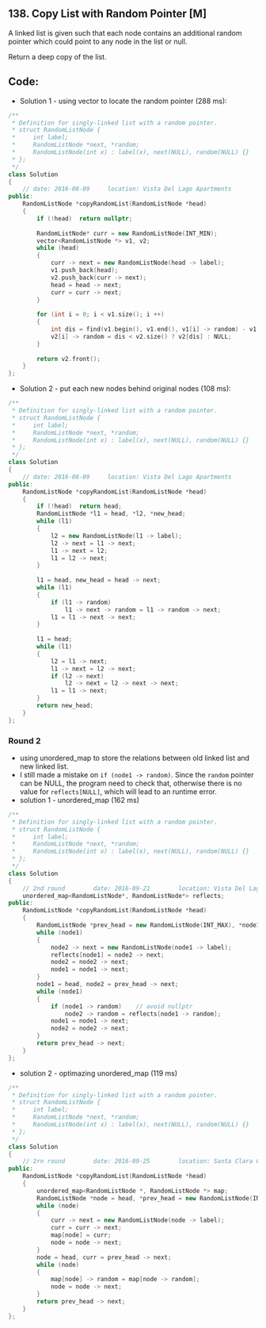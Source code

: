 ## 138. Copy List with Random Pointer [M]
A linked list is given such that each node contains an additional random pointer which could point to any node in the list or null.

Return a deep copy of the list.

## Code:
- Solution 1 - using vector to locate the random pointer (288 ms):
```c++
/**
 * Definition for singly-linked list with a random pointer.
 * struct RandomListNode {
 *     int label;
 *     RandomListNode *next, *random;
 *     RandomListNode(int x) : label(x), next(NULL), random(NULL) {}
 * };
 */
class Solution 
{
    // date: 2016-08-09     location: Vista Del Lago Apartments
public:
    RandomListNode *copyRandomList(RandomListNode *head) 
    {
        if (!head)  return nullptr;
        
        RandomListNode* curr = new RandomListNode(INT_MIN);
        vector<RandomListNode *> v1, v2;
        while (head)
        {
            curr -> next = new RandomListNode(head -> label);
            v1.push_back(head);
            v2.push_back(curr -> next);
            head = head -> next;
            curr = curr -> next;
        }
        
        for (int i = 0; i < v1.size(); i ++)
        {
            int dis = find(v1.begin(), v1.end(), v1[i] -> random) - v1.begin();
            v2[i] -> random = dis < v2.size() ? v2[dis] : NULL;
        }
        
        return v2.front();
    }
};
```

- Solution 2 - put each new nodes behind original nodes (108 ms):
```c++
/**
 * Definition for singly-linked list with a random pointer.
 * struct RandomListNode {
 *     int label;
 *     RandomListNode *next, *random;
 *     RandomListNode(int x) : label(x), next(NULL), random(NULL) {}
 * };
 */
class Solution 
{
    // date: 2016-08-09     location: Vista Del Lago Apartments
public:
    RandomListNode *copyRandomList(RandomListNode *head) 
    {
        if (!head)  return head;
        RandomListNode *l1 = head, *l2, *new_head;
        while (l1)
        {
            l2 = new RandomListNode(l1 -> label);
            l2 -> next = l1 -> next;
            l1 -> next = l2;
            l1 = l2 -> next;
        }
         
        l1 = head, new_head = head -> next;
        while (l1)
        {
            if (l1 -> random)
                l1 -> next -> random = l1 -> random -> next;
            l1 = l1 -> next -> next;
        }
        
        l1 = head;
        while (l1)
        {
            l2 = l1 -> next;
            l1 -> next = l2 -> next;
            if (l2 -> next)
                l2 -> next = l2 -> next -> next;
            l1 = l1 -> next;
        }
        return new_head;
    }
};
```

### Round 2
- using unordered_map to store the relations between old linked list and new linked list.
- I still made a mistake on `if (node1 -> random)`. Since the `random` pointer can be NULL, the program need to check that, otherwise there is no value for `reflects[NULL]`, which will lead to an runtime error.
- solution 1 - unordered_map (162 ms)
```c++
/**
 * Definition for singly-linked list with a random pointer.
 * struct RandomListNode {
 *     int label;
 *     RandomListNode *next, *random;
 *     RandomListNode(int x) : label(x), next(NULL), random(NULL) {}
 * };
 */
class Solution 
{
    // 2nd round        date: 2016-09-21        location: Vista Del Lago III Apartments
    unordered_map<RandomListNode*, RandomListNode*> reflects;
public:
    RandomListNode *copyRandomList(RandomListNode *head) 
    {
        RandomListNode *prev_head = new RandomListNode(INT_MAX), *node1 = head, *node2 = prev_head;
        while (node1)
        {
            node2 -> next = new RandomListNode(node1 -> label);
            reflects[node1] = node2 -> next;
            node2 = node2 -> next;
            node1 = node1 -> next;
        }
        node1 = head, node2 = prev_head -> next;
        while (node1)
        {
            if (node1 -> random)    // avoid nullptr
                node2 -> random = reflects[node1 -> random];
            node1 = node1 -> next;
            node2 = node2 -> next;
        }
        return prev_head -> next;
    }
};
```
- solution 2 - optimazing unordered_map (119 ms)
```c++
/**
 * Definition for singly-linked list with a random pointer.
 * struct RandomListNode {
 *     int label;
 *     RandomListNode *next, *random;
 *     RandomListNode(int x) : label(x), next(NULL), random(NULL) {}
 * };
 */
class Solution 
{
    // 2rn round        date: 2016-09-25        location: Santa Clara Central Park Library
public:
    RandomListNode *copyRandomList(RandomListNode *head)
    {
        unordered_map<RandomListNode *, RandomListNode *> map;
        RandomListNode *node = head, *prev_head = new RandomListNode(INT_MIN), *curr = prev_head;
        while (node)
        {
            curr -> next = new RandomListNode(node -> label);
            curr = curr -> next;
            map[node] = curr;
            node = node -> next;
        }
        node = head, curr = prev_head -> next;
        while (node)
        {
            map[node] -> random = map[node -> random];
            node = node -> next;
        }
        return prev_head -> next;
    }
};
```
